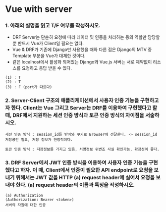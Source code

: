 # Vue with server

### 1. 아래의 설명을 읽고 T/F 여부를 작성하시오.

- DRF Server는 단순히 요청에 따라 데이터 및 인증을 처리하는 등의 역할만 담당할 뿐 반드시 Vue가 Client일 필요는 없다.
- Vue & DRF가 기존에 Django만 사용했을 때와 다른 점은 Django의 MTV 중 Template 부분을 Vue가 대체한 것이다. 
- 같은 localhost에서 활성화 되어있는 Django와 Vue.js 서버는 서로 제약없이 리소스를 요청하고 응답 받을 수 있다. 

```
(1) : T
(2) : T
(3) : F (port가 다르다)
```



### 2. Server-Client 구조의 애플리케이션에서 사용자 인증 기능을 구현하고자 한다. Client는 Vue 그리고 Server는 DRF를 이용하여 구현했다고 할 때, DRF에서 지원하는 세션 인증 방식과 토큰 인증 방식의 차이점을 서술하시오. 

```
세션 인증 방식 : session_id를 받아와 쿠키로 Browser에 전달한다. -> session_id 저장공간 필요, 저장 정보가 한정적이다.

토큰 인증 방식 : 저장정보를 가지고 있음, 서명정보 위변조 사실 확인가능, 확장성이 좋다.
```



### 3. DRF Server에서 JWT 인증 방식을 이용하여 사용자 인증 기능을 구현했다고 하자. 이 때, Client에서 인증이 필요한 API endpoint로 요청을 보내기 위해서는 JWT 값을 HTTP __(a)__ request header에 실어서 요청을 보내야 한다. __(a)__ request header의 이름과 특징을 작성하시오.

```
(a) Authorization
(Authorization: Bearer <token>)
서버의 자원에 대한 인증
```

